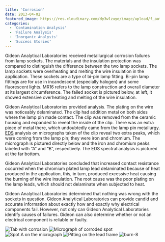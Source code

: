 ```yaml
---
title: 'Corrosion'
date: 2013-04-02
featured_image: https://res.cloudinary.com/dy3wlzuye/image/upload/f_auto,c_scale,w_250/v1/GideonLabs/burn-2.jpg
categories:
  - 'Contamination Analysis'
  - 'Failure Analysis'
  - 'Inorganic Analysis'
  - 'Success Stories'
---
```


Gideon Analytical Laboratories received metallurgical corrosion failures from lamp sockets. The materials and the insulation protection was compared to distinguish the difference between the two lamp sockets. The lamp sockets were overheating and melting the wire insulation in the application. These sockets are a type of bi-pin lamp fitting. Bi-pin lamp fittings are for use in incandescent (especially halogen) and some fluorescent lights. MR16 refers to the lamp construction and overall diameter at its largest circumference. The failed socket is pictured below, at left, it showed extensive overheating and melting of the wire insulation.

Gideon Analytical Laboratories provided analysis. The plating on the wire was noticeably delaminated. The clip had addition metal on both sides where the lamp pin made contact. The clip was removed from the ceramic housing and expanded to reveal the inside of the clip. There was an extra piece of metal there, which undoubtedly came from the lamp pin metallurgy. [EDS](/analytical-services/scanning-electron-microscopy/) analysis on micrographs taken of the clip reveal two extra peaks, which were coming from the lamp pin; they were iron and chromium. The micrograph is pictured directly below and the iron and chromium peaks labeled with “A” and “B”, respectively. The EDS spectral analysis is pictured at the far bottom.

Gideon Analytical Laboratories concluded that increased contact resistance occurred when the chromium plated lamp lead delaminated because of heat produced in the application, this, in turn, produced excessive heat causing the burning of the wire insulation. The root cause was the poor plating on the lamp leads, which should not delaminate when subjected to heat.

Gideon Analytical Laboratories determined that nothing was wrong with the sockets in question. Gideon Analytical Laboratories can provide candid and accurate information about exactly how and exactly why electrical components fail. However, not only can Gideon Analytical Laboratories identify causes of failures. Gideon can also determine whether or not an electrical component is reliable or faulty.

![Tab with corrosion](https://res.cloudinary.com/dy3wlzuye/image/upload/f_auto,c_scale,w_300/GideonLabs/burn-2.jpg 'Tab with corrosion')
![Micrograph of corroded spot](https://res.cloudinary.com/dy3wlzuye/image/upload/f_auto,c_scale,w_300/GideonLabs/burn-3.jpg 'Micrograph of corroded spot')
![Spot A on the micrograph](https://res.cloudinary.com/dy3wlzuye/image/upload/f_auto,c_scale,w_300/GideonLabs/burn-4.jpg 'Spot A on the micrograph')
![Pitting on the lead frame](https://res.cloudinary.com/dy3wlzuye/image/upload/f_auto,c_scale,w_300/GideonLabs/burn-5.jpg 'Spot B on the micrograph')
![burn-8](https://res.cloudinary.com/dy3wlzuye/image/upload/f_auto,c_scale,w_300/GideonLabs/burn-8.jpg 'Pitting on the lead frame')
